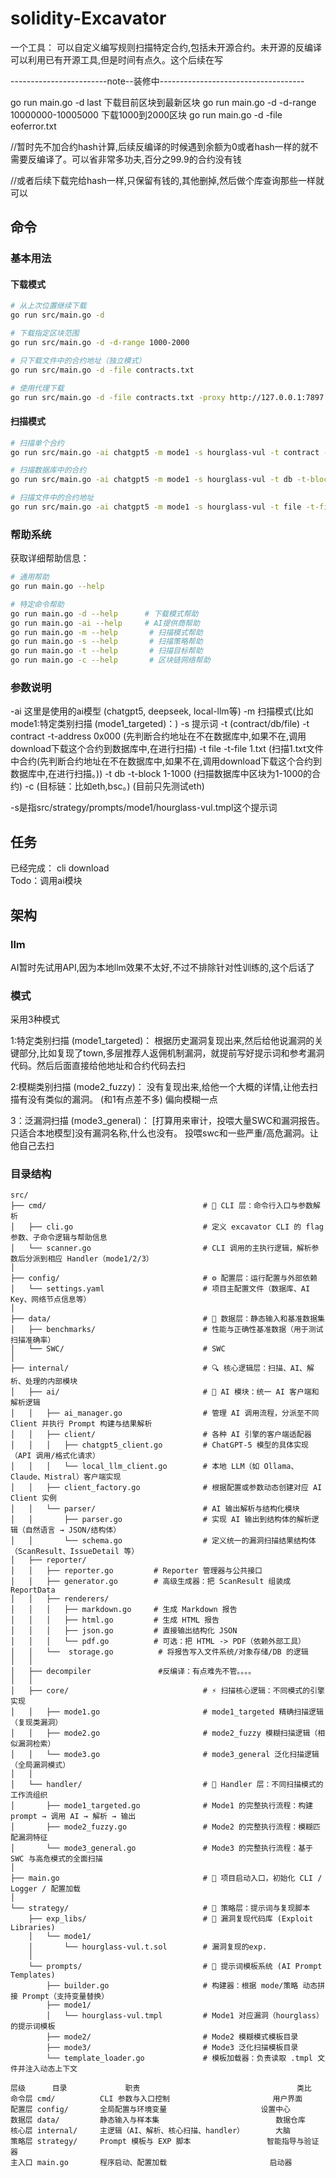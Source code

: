 # solidity-Excavator


一个工具： 可以自定义编写规则扫描特定合约,包括未开源合约。未开源的反编译可以利用已有开源工具,但是时间有点久。这个后续在写








------------------------note--装修中------------------------------------




go run main.go -d last  下载目前区块到最新区块
go run main.go -d -d-range 10000000-10005000  下载1000到2000区块
go run main.go -d -file eoferror.txt

//暂时先不加合约hash计算,后续反编译的时候遇到余额为0或者hash一样的就不需要反编译了。可以省非常多功夫,百分之99.9的合约没有钱

//或者后续下载完给hash一样,只保留有钱的,其他删掉,然后做个库查询那些一样就可以


## 命令

### 基本用法

#### 下载模式
```bash
# 从上次位置继续下载
go run src/main.go -d

# 下载指定区块范围
go run src/main.go -d -d-range 1000-2000

# 只下载文件中的合约地址（独立模式）
go run src/main.go -d -file contracts.txt

# 使用代理下载
go run src/main.go -d -file contracts.txt -proxy http://127.0.0.1:7897
```

#### 扫描模式
```bash
# 扫描单个合约
go run src/main.go -ai chatgpt5 -m mode1 -s hourglass-vul -t contract -t-address 0x000 -c eth

# 扫描数据库中的合约
go run src/main.go -ai chatgpt5 -m mode1 -s hourglass-vul -t db -t-block 1-1000 -c eth

# 扫描文件中的合约地址
go run src/main.go -ai chatgpt5 -m mode1 -s hourglass-vul -t file -t-file 1.txt -c eth
```

### 帮助系统

获取详细帮助信息：

```bash
# 通用帮助
go run main.go --help

# 特定命令帮助
go run main.go -d --help      # 下载模式帮助
go run main.go -ai --help     # AI提供商帮助
go run main.go -m --help       # 扫描模式帮助
go run main.go -s --help       # 扫描策略帮助
go run main.go -t --help       # 扫描目标帮助
go run main.go -c --help       # 区块链网络帮助
```

### 参数说明

-ai 这里是使用的ai模型 (chatgpt5, deepseek, local-llm等)
-m  扫描模式(比如 mode1:特定类别扫描 (mode1_targeted)：)
-s  提示词
-t (contract/db/file)
    -t contract -t-address 0x000 (先判断合约地址在不在数据库中,如果不在,调用download下载这个合约到数据库中,在进行扫描)
    -t file -t-file 1.txt (扫描1.txt文件中合约(先判断合约地址在不在数据库中,如果不在,调用download下载这个合约到数据库中,在进行扫描。))
    -t db -t-block 1-1000 (扫描数据库中区块为1-1000的合约)
-c (目标链：比如eth,bsc。) (目前只先测试eth)

-s是指src/strategy/prompts/mode1/hourglass-vul.tmpl这个提示词






## 任务
已经完成： cli   download  
Todo：调用ai模块



## 架构

### llm

AI暂时先试用API,因为本地llm效果不太好,不过不排除针对性训练的,这个后话了



### 模式
采用3种模式

1:特定类别扫描 (mode1_targeted)： 根据历史漏洞复现出来,然后给他说漏洞的关键部分,比如复现了town,多层推荐人返佣机制漏洞，就提前写好提示词和参考漏洞代码。然后后面直接给他地址和合约代码去扫

2:模糊类别扫描 (mode2_fuzzy)：    没有复现出来,给他一个大概的详情,让他去扫描有没有类似的漏洞。  (和1有点差不多)  偏向模糊一点

3：泛漏洞扫描 (mode3_general)：   [打算用来审计，投喂大量SWC和漏洞报告。只适合本地模型]没有漏洞名称,什么也没有。 投喂swc和一些严重/高危漏洞。让他自己去扫

### 目录结构

```
src/
├── cmd/                                   # 🧠 CLI 层：命令行入口与参数解析
│   ├── cli.go                             # 定义 excavator CLI 的 flag 参数、子命令逻辑与帮助信息
│   └── scanner.go                         # CLI 调用的主执行逻辑，解析参数后分派到相应 Handler（mode1/2/3）
│
├── config/                                # ⚙️ 配置层：运行配置与外部依赖
│   └── settings.yaml                      # 项目主配置文件（数据库、AI Key、网络节点信息等）
│
├── data/                                  # 🧾 数据层：静态输入和基准数据集
│   ├── benchmarks/                        # 性能与正确性基准数据（用于测试扫描准确率）
│   └── SWC/                               # SWC
│
├── internal/                              # 🔍 核心逻辑层：扫描、AI、解析、处理的内部模块
│   ├── ai/                                # 🤖 AI 模块：统一 AI 客户端和解析逻辑
│   │   ├── ai_manager.go                  # 管理 AI 调用流程，分派至不同 Client 并执行 Prompt 构建与结果解析
│   │   ├── client/                        # 各种 AI 引擎的客户端适配器
│   │   │   ├── chatgpt5_client.go         # ChatGPT-5 模型的具体实现（API 调用/格式化请求）
│   │   │   └── local_llm_client.go        # 本地 LLM（如 Ollama、Claude、Mistral）客户端实现
│   │   ├── client_factory.go              # 根据配置或参数动态创建对应 AI Client 实例
│   │   └── parser/                        # AI 输出解析与结构化模块
│   │       ├── parser.go                  # 实现 AI 输出到结构体的解析逻辑（自然语言 → JSON/结构体）
│   │       └── schema.go                  # 定义统一的漏洞扫描结果结构体（ScanResult、IssueDetail 等）
│   ├── reporter/
│   │   ├── reporter.go         # Reporter 管理器与公共接口
│   │   ├── generator.go        # 高级生成器：把 ScanResult 组装成 ReportData
│   │   ├── renderers/
│   │   │   ├── markdown.go     # 生成 Markdown 报告
│   │   │   ├── html.go         # 生成 HTML 报告
│   │   │   ├── json.go         # 直接输出结构化 JSON
│   │   │   └── pdf.go          # 可选：把 HTML -> PDF（依赖外部工具）
│   │   └──  storage.go          # 将报告写入文件系统/对象存储/DB 的逻辑
│   │   
│   ├── decompiler               #反编译：有点难先不管。。。。
│   │
│   ├── core/                              # ⚡ 扫描核心逻辑：不同模式的引擎实现
│   │   ├── mode1.go                       # mode1_targeted 精确扫描逻辑（复现类漏洞）
│   │   ├── mode2.go                       # mode2_fuzzy 模糊扫描逻辑（相似漏洞检索）
│   │   └── mode3.go                       # mode3_general 泛化扫描逻辑（全局漏洞模式）
│   │
│   └── handler/                           # 🧩 Handler 层：不同扫描模式的工作流组织
│       ├── mode1_targeted.go              # Mode1 的完整执行流程：构建 prompt → 调用 AI → 解析 → 输出
│       ├── mode2_fuzzy.go                 # Mode2 的完整执行流程：模糊匹配漏洞特征
│       └── mode3_general.go               # Mode3 的完整执行流程：基于 SWC 与高危模式的全面扫描
│
├── main.go                                # 🚀 项目启动入口，初始化 CLI / Logger / 配置加载
│
└── strategy/                              # 🧱 策略层：提示词与复现脚本
    ├── exp_libs/                          # 🧪 漏洞复现代码库 (Exploit Libraries)
    │   └── mode1/
    │       └── hourglass-vul.t.sol        # 漏洞复现的exp.
    │
    └── prompts/                           # 💬 提示词模板系统 (AI Prompt Templates)
        ├── builder.go                     # 构建器：根据 mode/策略 动态拼接 Prompt（支持变量替换）
        ├── mode1/
        │   └── hourglass-vul.tmpl         # Mode1 对应漏洞（hourglass）的提示词模板
        ├── mode2/                         # Mode2 模糊模式模板目录
        ├── mode3/                         # Mode3 泛化扫描模板目录
        └── template_loader.go             # 模板加载器：负责读取 .tmpl 文件并注入动态上下文

```

```
层级   	目录	           职责	                                类比
命令层	cmd/	      CLI 参数与入口控制	                    用户界面
配置层	config/	      全局配置与环境变量	                    设置中心
数据层	data/	      静态输入与样本集	                        数据仓库
核心层	internal/	  主逻辑（AI、解析、核心扫描、handler）	    大脑
策略层	strategy/	  Prompt 模板与 EXP 脚本	                智能指导与验证器
主入口	main.go	      程序启动、配置加载	                      启动器
```



